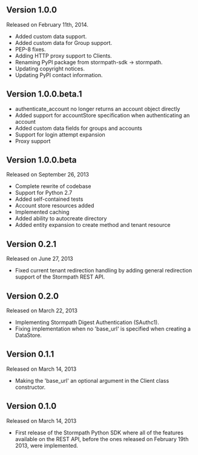 Version 1.0.0
-------------

Released on February 11th, 2014.

- Added custom data support.
- Added custom data for Group support.
- PEP-8 fixes.
- Adding HTTP proxy support to Clients.
- Renaming PyPI package from stormpath-sdk -> stormpath.
- Updating copyright notices.
- Updating PyPI contact information.


Version 1.0.0.beta.1
--------------------

- authenticate_account no longer returns an account object directly
- Added support for accountStore specification when authenticating an account
- Added custom data fields for groups and accounts
- Support for login attempt expansion
- Proxy support


Version 1.0.0.beta
------------------

Released on September 26, 2013

- Complete rewrite of codebase
- Support for Python 2.7
- Added self-contained tests
- Account store resources added
- Implemented caching
- Added ability to autocreate directory
- Added entity expansion to create method and tenant resource


Version 0.2.1
-------------

Released on June 27, 2013

- Fixed current tenant redirection handling by adding general redirection support of the Stormpath REST API.


Version 0.2.0
-------------

Released on March 22, 2013

- Implementing Stormpath Digest Authentication (SAuthc1).
- Fixing implementation when no 'base_url' is specified when creating a DataStore.


Version 0.1.1
-------------

Released on March 14, 2013

- Making the 'base_url' an optional argument in the Client class constructor.


Version 0.1.0
-------------

Released on March 14, 2013

- First release of the Stormpath Python SDK where all of the features available on the REST API, before the ones released on February 19th 2013, were implemented.
